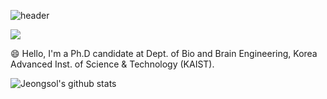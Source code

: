 ![header](https://capsule-render.vercel.app/api?type=transparent&color=black&height=300&section=header&text=Jeongsol%20Kim&fontSize=90)

<a target="_blank"><img src="https://img.shields.io/badge/Python-BBBBBB?style=for-the-badge&logo=python&logoColor=000000"/></a>

😄 Hello, I'm a Ph.D candidate at Dept. of Bio and Brain Engineering, Korea Advanced Inst. of Science & Technology (KAIST).


![Jeongsol's github stats](https://github-readme-stats.vercel.app/api?username=jeongsol-kim&show_icons=true)